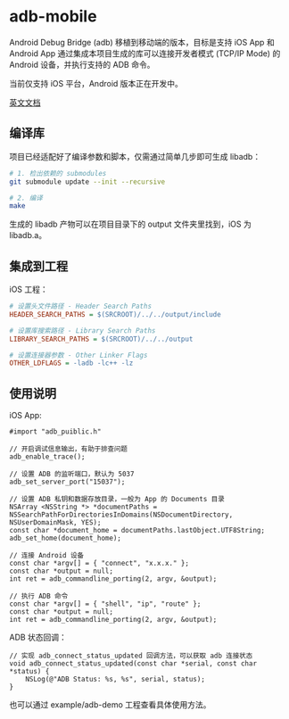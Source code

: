 # adb-mobile

Android Debug Bridge (adb) 移植到移动端的版本，目标是支持 iOS App 和 Android App 通过集成本项目生成的库可以连接开发者模式 (TCP/IP Mode) 的 Android 设备，并执行支持的 ADB 命令。

当前仅支持 iOS 平台，Android 版本正在开发中。

[英文文档](README.md)

## 编译库

项目已经适配好了编译参数和脚本，仅需通过简单几步即可生成 libadb：

```sh
# 1. 检出依赖的 submodules
git submodule update --init --recursive

# 2. 编译
make
```

生成的 libadb 产物可以在项目目录下的 output 文件夹里找到，iOS 为 libadb.a。

## 集成到工程

iOS 工程：

```ini
# 设置头文件路径 - Header Search Paths
HEADER_SEARCH_PATHS = $(SRCROOT)/../../output/include

# 设置库搜索路径 - Library Search Paths
LIBRARY_SEARCH_PATHS = $(SRCROOT)/../../output

# 设置连接器参数 - Other Linker Flags
OTHER_LDFLAGS = -ladb -lc++ -lz
```

## 使用说明

iOS App:

```objc
#import "adb_puiblic.h"

// 开启调试信息输出，有助于排查问题
adb_enable_trace();

// 设置 ADB 的监听端口，默认为 5037
adb_set_server_port("15037");

// 设置 ADB 私钥和数据存放目录，一般为 App 的 Documents 目录
NSArray <NSString *> *documentPaths = NSSearchPathForDirectoriesInDomains(NSDocumentDirectory, NSUserDomainMask, YES);
const char *document_home = documentPaths.lastObject.UTF8String;
adb_set_home(document_home);

// 连接 Android 设备
const char *argv[] = { "connect", "x.x.x." };
const char *output = null;
int ret = adb_commandline_porting(2, argv, &output);

// 执行 ADB 命令
const char *argv[] = { "shell", "ip", "route" };
const char *output = null;
int ret = adb_commandline_porting(2, argv, &output);
```

ADB 状态回调：

```objc
// 实现 adb_connect_status_updated 回调方法，可以获取 adb 连接状态
void adb_connect_status_updated(const char *serial, const char *status) {
    NSLog(@"ADB Status: %s, %s", serial, status);
}
```

也可以通过 example/adb-demo 工程查看具体使用方法。